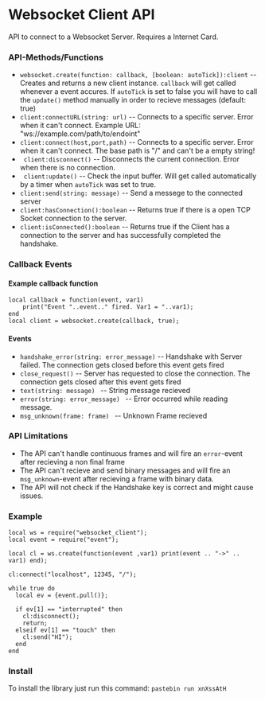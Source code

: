 # Websocket Client API

API to connect to a Websocket Server.
Requires a Internet Card.


### API-Methods/Functions
* ``` websocket.create(function: callback, [boolean: autoTick]):client ``` -- Creates and returns a new client instance. ```callback``` will get called whenever a event accures. If ```autoTick``` is set to false you will have to call the ```update()``` method manually in order to recieve messages (default: true)
* ``` client:connectURL(string: url) ``` -- Connects to a specific server. Error when it can't connect. Example URL: "ws://example.com/path/to/endoint"
* ``` client:connect(host,port,path) ``` -- Connects to a specific server. Error when it can't connect. The base path is "/" and can't be a empty string!
* ``` client:disconnect()``` -- Disconnects the current connection. Error when there is no connection.
* ``` client:update()``` -- Check the input buffer. Will get called automatically by a timer when ```autoTick``` was set to true.
* ``` client:send(string: message) ``` -- Send a messege to the connected server
* ``` client:hasConnection():boolean ``` -- Returns true if there is a open TCP Socket connection to the server.
* ``` client:isConnected():boolean ``` -- Returns true if the Client has a connection to the server and has successfully completed the handshake.


### Callback Events
#### Example callback function 
```
local callback = function(event, var1)
    print("Event "..event.." fired. Var1 = "..var1);
end
local client = websocket.create(callback, true);
```

#### Events
* ```handshake_error(string: error_message)``` -- Handshake with Server failed. The connection gets closed before this event gets fired
* ```close_request()``` -- Server has requested to close the connection. The connection gets closed after this event gets fired
* ```text(string: message) ``` -- String message recieved
* ```error(string: error_message) ``` -- Error occurred while reading message.
* ```msg_unknown(frame: frame) ``` -- Unknown Frame recieved

### API Limitations
* The API can't handle continuous frames and will fire an ```error```-event after recieving a non final frame
* The API can't recieve and send binary messages and will fire an ```msg_unknown```-event after recieving a frame with binary data.
* The API will not check if the Handshake key is correct and might cause issues.

### Example
```
local ws = require("websocket_client");
local event = require("event");

local cl = ws.create(function(event ,var1) print(event .. "->" .. var1) end);

cl:connect("localhost", 12345, "/");

while true do
  local ev = {event.pull()};

  if ev[1] == "interrupted" then
    cl:disconnect();
    return;
  elseif ev[1] == "touch" then
    cl:send("HI");
  end
end
```

### Install
To install the library just run this command:
```pastebin run xnXssAtH```
